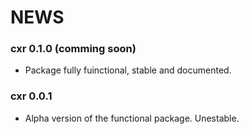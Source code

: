 # NEWS

### cxr 0.1.0 (comming soon)

- Package fully fuinctional, stable and documented. 


### cxr 0.0.1

- Alpha version of the functional package. Unestable.